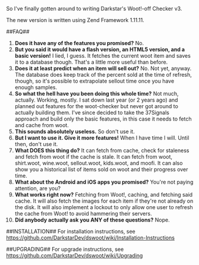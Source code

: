 So I've finally gotten around to writing Darkstar's Woot!-off Checker v3.

The new version is written using Zend Framework 1.11.11.

##FAQ##
1. **Does it have any of the features you promised?**
    No.
2. **But you said it would have a flash version, an HTML5 version, and a basic version!**
    I lied, I guess.  It fetches the current woot item and saves it to a database though.  That's a little more useful than before.
3. **Does it at least predict when an item will sell out?**
    No.  Not yet, anyway.  The database does keep track of the percent sold at the time of refresh, though, so it's possible to extrapolate sellout time  once you have enough samples.
4. **So what the hell have you been doing this whole time?**
    Not much, actually.  Working, mostly.  I sat down last year (or 2 years ago) and planned out features for the woot-checker but never got around to actually building them.  I've since decided to take the 37Signals approach and build only the basic features, in this case it needs to fetch and cache from woot.
5. **This sounds absolutely useless.**
    So don't use it.
6. **But I want to use it.  Give it more features!**
    When I have time I will.  Until then, don't use it.
7. **What DOES this thing do?**
    It can fetch from cache, check for staleness and fetch from woot if the cache is stale.  It can fetch from woot, shirt.woot, wine.woot, sellout.woot, kids.woot, and moofi.  It can also show you a historical list of items sold on woot and their progress over time.
8. **What about the Android and iOS apps you promised?**
    You're not paying attention, are you?
9. **What works right now?**
    Fetching from Woot!, caching, and fetching said cache.  It will also fetch the images for each item if they're not already on the disk.  It will also implement a lockout to only allow one user to refresh the cache from Woot! to avoid hammering their servers.
10. **Did anybody actually ask you ANY of these questions?**
    Nope.

##INSTALLATION##
For installation instructions, see https://github.com/DarkstarDev/dswoot/wiki/Installation-Instructions

##UPGRADING##
For upgrade instructions, see https://github.com/DarkstarDev/dswoot/wiki/Upgrading
